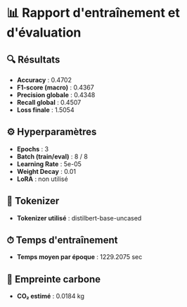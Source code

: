 
# 📊 Rapport d'entraînement et d'évaluation

## 🔍 **Résultats**
- **Accuracy** : 0.4702
- **F1-score (macro)** : 0.4367
- **Precision globale** : 0.4348
- **Recall global** : 0.4507
- **Loss finale** : 1.5054

## ⚙️ **Hyperparamètres**
- **Epochs** : 3
- **Batch (train/eval)** : 8 / 8
- **Learning Rate** : 5e-05
- **Weight Decay** : 0.01
- **LoRA** : non utilisé

## 🧠 **Tokenizer**
- **Tokenizer utilisé** : distilbert-base-uncased

## ⏱ **Temps d'entraînement**
- **Temps moyen par époque** : 1229.2075 sec

## 🌱 **Empreinte carbone**
- **CO₂ estimé** : 0.0184 kg